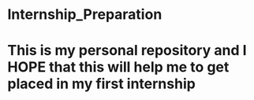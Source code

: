 # Internship_Preparation
# This is my personal repository and I HOPE that this will help me to get placed in my first internship 
